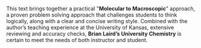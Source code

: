 <p>This text brings together a practical "<strong>Molecular to Macroscopic</strong>" approach, a proven problem solving approach that challenges students to think logically, along with a clear and concise writing style. Combined with the author&rsquo;s teaching experience at the University of Kansas, extensive reviewing and accuracy checks, <strong>Brian Laird&rsquo;s&nbsp;University Chemistry</strong> is certain to meet the needs of both instructor and student.</p>
